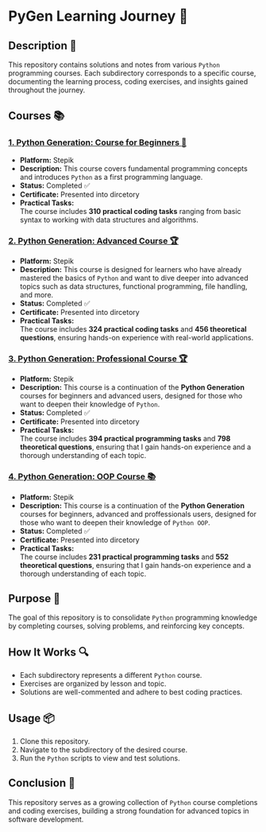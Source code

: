 # PyGen Learning Journey 🚀

## Description 📝

This repository contains solutions and notes from various `Python` programming courses.
Each subdirectory corresponds to a specific course, documenting the learning process, coding exercises, and insights gained throughout the journey.

## Courses 📚

### [1. Python Generation: Course for Beginners 🐍](https://github.com/malikinss/PyGen/tree/main/PyGen%20for%20Beginners)

-   **Platform:** Stepik
-   **Description:** This course covers fundamental programming concepts and introduces `Python` as a first programming language.
-   **Status:** Completed ✅
-   **Certificate:** Presented into dircetory
-   **Practical Tasks:**  
    The course includes **310 practical coding tasks** ranging from basic syntax to working with data structures and algorithms.

### [2. Python Generation: Advanced Course 🏆](https://github.com/malikinss/PyGen/tree/main/PyGen%20for%20Advanced)

-   **Platform:** Stepik
-   **Description:** This course is designed for learners who have already mastered the basics of `Python` and want to dive deeper into advanced topics such as data structures, functional programming, file handling, and more.
-   **Status:** Completed ✅
-   **Certificate:** Presented into dircetory
-   **Practical Tasks:**  
    The course includes **324 practical coding tasks** and **456 theoretical questions**, ensuring hands-on experience with real-world applications.

### [3. Python Generation: Professional Course 🏆](https://github.com/malikinss/PyGen/tree/main/PyGen%20for%20Professionals)

-   **Platform:** Stepik
-   **Description:** This course is a continuation of the **Python Generation** courses for beginners and advanced users, designed for those who want to deepen their knowledge of `Python`.
-   **Status:** Completed ✅
-   **Certificate:** Presented into dircetory
-   **Practical Tasks:**  
    The course includes **394 practical programming tasks** and **798 theoretical questions**, ensuring that I gain hands-on experience and a thorough understanding of each topic.

### [4. Python Generation: OOP Course 📚](https://github.com/malikinss/PyGen/tree/main/PyGen%20for%20Professionals)

-   **Platform:** Stepik
-   **Description:** This course is a continuation of the **Python Generation** courses for beginners, advanced and proffessionals users, designed for those who want to deepen their knowledge of `Python OOP`.
-   **Status:** Completed ✅
-   **Certificate:** Presented into dircetory
-   **Practical Tasks:**  
    The course includes **231 practical programming tasks** and **552 theoretical questions**, ensuring that I gain hands-on experience and a thorough understanding of each topic.

## Purpose 🎯

The goal of this repository is to consolidate `Python` programming knowledge by completing courses, solving problems, and reinforcing key concepts.

## How It Works 🔍

-   Each subdirectory represents a different `Python` course.
-   Exercises are organized by lesson and topic.
-   Solutions are well-commented and adhere to best coding practices.

## Usage 📦

1. Clone this repository.
2. Navigate to the subdirectory of the desired course.
3. Run the `Python` scripts to view and test solutions.

## Conclusion 🚀

This repository serves as a growing collection of `Python` course completions and coding exercises, building a strong foundation for advanced topics in software development.
